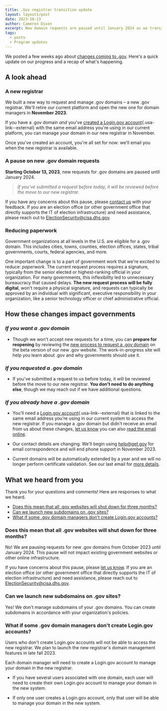 ```yaml
---
title: .Gov registrar transition update
layout: layouts/post
date: 2023-10-13
author: Cameron Dixon
excerpt: New domain requests are paused until January 2024 as we transition to new infrastructure.
tags:
  - posts
  - Program updates
---
```


We posted a few weeks ago about [changes coming to .gov](../2023-09-06-coming-soon-gov-changes/). Here's a quick update on our progress and a recap of what's happening.

## A look ahead

### A new registrar

We built a new way to request and manage .gov domains – a new .gov registrar. We'll retire our current platform and open the new one for domain managers in **November 2023**.

If you have a .gov domain *and* you've [created a Login.gov account](https://www.login.gov/create-an-account/){.usa-link--external} with the same email address you're using in our current platform, you can manage your domain in our new registrar in November. 

Once you've created an account, you're all set for now: we'll email you when the new registrar is available.

### A pause on new .gov domain requests

**Starting October 13, 2023**, new requests for .gov domains are paused until January 2024. 

> *If you've submitted a request before today, it will be reviewed before the move to our new registrar.*

If you have any concerns about this pause, please [contact us](../../contact) with your feedback. If you are an election office (or other government office that directly supports the IT of election infrastructure) and need assistance, please reach out to <ElectionSecurity@cisa.dhs.gov>.

### Reducing paperwork

Government organizations at all levels in the U.S. are eligible for a .gov domain. This includes cities, towns, counties, election offices, states, tribal governments, courts, federal agencies, and more. 

One important change is to a part of government work that we're excited to reduce: *paperwork*. The current request process requires a signature, typically from the senior elected or highest-ranking official in your organization. For many governments, this inflexibility led to unnecessary bureaucracy that caused delays. **The new request process will be fully digital**, won't require a physical signature, and requests can typically be approved by an individual with significant, executive responsibility in your organization, like a senior technology officer or chief administrative official.

## How these changes impact governments 

### *If you want a .gov domain*

- Though we won't accept new requests for a time, you can **prepare for reopening** by reviewing the [new process to request a .gov domain](../../domains/before/) on the beta version of our new .gov website. The work-in-progress site will help you learn about .gov and why governments should use it. 

### *If you requested a .gov domain*

- If you've submitted a request to us before today, it will be reviewed before the move to our new registrar. **You don't need to do anything else**, though we may reach out if we have additional questions.

### *If you already have a .gov domain*

- You'll need a [Login.gov account](https://www.login.gov/create-an-account/){.usa-link--external} that is linked to the same email address you're using in our current system to access the new registrar. If you manage a .gov domain but didn't receive an email from us about these changes, [let us know](../../contact) you can also [read the email online](../2023-transition-email/#what-other-changes-impact-my-organization).

- Our contact details are changing. We'll begin using <help@get.gov> for email correspondence and will end phone support in November 2023.

- Current domains will be automatically extended by a year and we will no longer perform certificate validation. See our last email for [more details](../2023-transition-email/#what-other-changes-impact-my-organization).

## What we heard from you

Thank you for your questions and comments! Here are responses to what we heard.

- [Does this mean that all .gov websites will shut down for three months?](#does-this-mean-that-all-gov-websites-will-shut-down-for-three-months%3F)
- [Can we launch new subdomains on .gov sites?](#can-we-launch-new-subdomains-on-gov-sites%3F)
- [What if some .gov domain managers don't create Login.gov accounts?](#what-if-some-gov-domain-managers-don't-create-login.gov-accounts%3F)

### Does this mean that all .gov websites will shut down for three months?

No! We are pausing requests for new .gov domains from October 2023 until January 2024. This pause will not impact existing government websites or other online infrastructure.

If you have concerns about this pause, please [let us know](../../contact). If you are an election office (or other government office that directly supports the IT of election infrastructure) and need assistance, please reach out to <ElectionSecurity@cisa.dhs.gov>.

### Can we launch new subdomains on .gov sites?

Yes! We don't manage subdomains of your .gov domains. You can create subdomains in accordance with your organization's policies.

### What if some .gov domain managers don't create Login.gov accounts?

Users who don't create Login.gov accounts will not be able to access the new registrar. We plan to launch the new registrar's domain management features in late fall 2023.

Each domain manager will need to create a Login.gov account to manage your domain in the new registrar.

- If you have several users associated with one domain, each user will need to create their own Login.gov account to manage your domain in the new system.

- If only one user creates a Login.gov account, only that user will be able to manage your domain in the new system.
